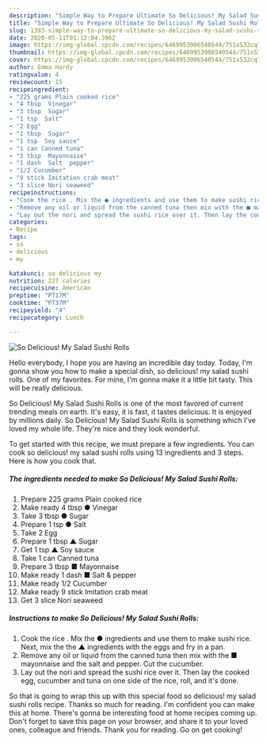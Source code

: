 ```yaml
---
description: "Simple Way to Prepare Ultimate So Delicious! My Salad Sushi Rolls"
title: "Simple Way to Prepare Ultimate So Delicious! My Salad Sushi Rolls"
slug: 1393-simple-way-to-prepare-ultimate-so-delicious-my-salad-sushi-rolls
date: 2020-05-11T01:12:04.396Z
image: https://img-global.cpcdn.com/recipes/6469953906540544/751x532cq70/so-delicious-my-salad-sushi-rolls-recipe-main-photo.jpg
thumbnail: https://img-global.cpcdn.com/recipes/6469953906540544/751x532cq70/so-delicious-my-salad-sushi-rolls-recipe-main-photo.jpg
cover: https://img-global.cpcdn.com/recipes/6469953906540544/751x532cq70/so-delicious-my-salad-sushi-rolls-recipe-main-photo.jpg
author: Emma Hardy
ratingvalue: 4
reviewcount: 15
recipeingredient:
- "225 grams Plain cooked rice"
- "4 tbsp  Vinegar"
- "3 tbsp  Sugar"
- "1 tsp  Salt"
- "2 Egg"
- "1 tbsp  Sugar"
- "1 tsp  Soy sauce"
- "1 can Canned tuna"
- "3 tbsp  Mayonnaise"
- "1 dash  Salt  pepper"
- "1/2 Cucumber"
- "9 stick Imitation crab meat"
- "3 slice Nori seaweed"
recipeinstructions:
- "Cook the rice . Mix the ● ingredients and use them to make sushi rice. Next, mix the the ▲ ingredients with the eggs and fry in a pan."
- "Remove any oil or liquid from the canned tuna then mix with the ■ mayonnaise and the salt and pepper. Cut the cucumber."
- "Lay out the nori and spread the sushi rice over it. Then lay the cooked egg, cucumber and tuna on one side of the rice, roll, and it&#39;s done."
categories:
- Recipe
tags:
- so
- delicious
- my

katakunci: so delicious my 
nutrition: 227 calories
recipecuisine: American
preptime: "PT17M"
cooktime: "PT37M"
recipeyield: "4"
recipecategory: Lunch

---
```



![So Delicious! My Salad Sushi Rolls](https://img-global.cpcdn.com/recipes/6469953906540544/751x532cq70/so-delicious-my-salad-sushi-rolls-recipe-main-photo.jpg)

Hello everybody, I hope you are having an incredible day today. Today, I'm gonna show you how to make a special dish, so delicious! my salad sushi rolls. One of my favorites. For mine, I'm gonna make it a little bit tasty. This will be really delicious.

So Delicious! My Salad Sushi Rolls is one of the most favored of current trending meals on earth. It's easy, it is fast, it tastes delicious. It is enjoyed by millions daily. So Delicious! My Salad Sushi Rolls is something which I've loved my whole life. They're nice and they look wonderful.




To get started with this recipe, we must prepare a few ingredients. You can cook so delicious! my salad sushi rolls using 13 ingredients and 3 steps. Here is how you cook that.

<!--inarticleads1-->

##### The ingredients needed to make So Delicious! My Salad Sushi Rolls:

1. Prepare 225 grams Plain cooked rice
1. Make ready 4 tbsp ● Vinegar
1. Take 3 tbsp ● Sugar
1. Prepare 1 tsp ● Salt
1. Take 2 Egg
1. Prepare 1 tbsp ▲ Sugar
1. Get 1 tsp ▲ Soy sauce
1. Take 1 can Canned tuna
1. Prepare 3 tbsp ■ Mayonnaise
1. Make ready 1 dash ■ Salt &amp; pepper
1. Make ready 1/2 Cucumber
1. Make ready 9 stick Imitation crab meat
1. Get 3 slice Nori seaweed




<!--inarticleads2-->

##### Instructions to make So Delicious! My Salad Sushi Rolls:

1. Cook the rice . Mix the ● ingredients and use them to make sushi rice. Next, mix the the ▲ ingredients with the eggs and fry in a pan.
1. Remove any oil or liquid from the canned tuna then mix with the ■ mayonnaise and the salt and pepper. Cut the cucumber.
1. Lay out the nori and spread the sushi rice over it. Then lay the cooked egg, cucumber and tuna on one side of the rice, roll, and it&#39;s done.




So that is going to wrap this up with this special food so delicious! my salad sushi rolls recipe. Thanks so much for reading. I'm confident you can make this at home. There's gonna be interesting food at home recipes coming up. Don't forget to save this page on your browser, and share it to your loved ones, colleague and friends. Thank you for reading. Go on get cooking!
